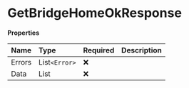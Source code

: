 # GetBridgeHomeOkResponse

**Properties**

| Name   | Type                | Required | Description |
| :----- | :------------------ | :------- | :---------- |
| Errors | List`<Error>`       | ❌       |             |
| Data   | List<BridgeHomeGet> | ❌       |             |

<!-- This file was generated by liblab | https://liblab.com/ -->
